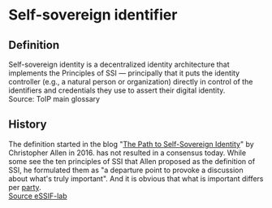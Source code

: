 # Self-sovereign identifier

## Definition
Self-sovereign identity is a decentralized identity architecture that implements the Principles of SSI — principally that it puts the identity controller (e.g., a natural person or organization) directly in control of the identifiers and credentials they use to assert their digital identity.  
Source: ToIP main glossary

## History

The definition started in the blog "[The Path to Self-Sovereign Identity](http://www.lifewithalacrity.com/2016/04/the-path-to-self-soverereign-identity.html)" by Christopher Allen in 2016. has not resulted in a consensus today. While some see the ten principles of SSI that Allen proposed as the definition of SSI, he formulated them as "a departure point to provoke a discussion about what's truly important". And it is obvious that what is important differs per [party](https://essif-lab.github.io/framework/docs/terms/party).  
[Source eSSIF-lab](https://essif-lab.github.io/framework/docs/terms/self-sovereign-identity)
